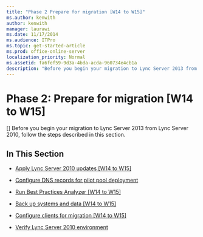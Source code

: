 ```yaml
---
title: "Phase 2 Prepare for migration [W14 to W15]"
ms.author: kenwith
author: kenwith
manager: laurawi
ms.date: 11/17/2014
ms.audience: ITPro
ms.topic: get-started-article
ms.prod: office-online-server
localization_priority: Normal
ms.assetid: fa6fef59-9d3a-4bda-acda-960734e4cb1a
description: "Before you begin your migration to Lync Server 2013 from Lync Server 2010, follow the steps described in this section."
---
```


# Phase 2: Prepare for migration [W14 to W15]
[]
Before you begin your migration to Lync Server 2013 from Lync Server 2010, follow the steps described in this section.
  
## In This Section

- [Apply Lync Server 2010 updates [W14 to W15]](apply-lync-server-2010-updates-w14-to-w15.md)
    
- [Configure DNS records for pilot pool deployment](configure-dns-records-for-pilot-pool-deployment.md)
    
- [Run Best Practices Analyzer [W14 to W15]](run-best-practices-analyzer-w14-to-w15.md)
    
- [Back up systems and data [W14 to W15]](back-up-systems-and-data-w14-to-w15.md)
    
- [Configure clients for migration [W14 to W15]](configure-clients-for-migration-w14-to-w15.md)
    
- [Verify Lync Server 2010 environment](verify-lync-server-2010-environment.md)
    

